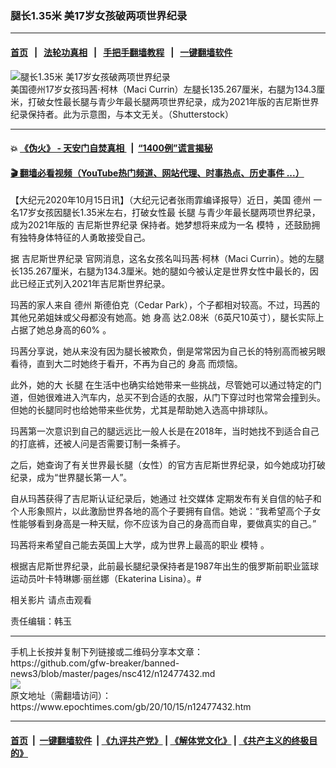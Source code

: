 ### 腿长1.35米 美17岁女孩破两项世界纪录
------------------------

#### [首页](https://github.com/gfw-breaker/banned-news3/blob/master/README.md) &nbsp;&nbsp;|&nbsp;&nbsp; [法轮功真相](https://github.com/begood0513/basic/blob/master/README.md)  &nbsp;&nbsp;|&nbsp;&nbsp; [手把手翻墙教程](https://github.com/gfw-breaker/guides/wiki)  &nbsp;&nbsp;|&nbsp;&nbsp; [一键翻墙软件](https://github.com/gfw-breaker/nogfw/blob/master/README.md)  



<div><img alt="腿长1.35米 美17岁女孩破两项世界纪录" class="attachment-djy_600_400 size-djy_600_400 wp-post-image" src="https://i.epochtimes.com/assets/uploads/2020/10/ccb3c4d8d7980647cfbcdb9a2aac1584-600x400.jpg"/>
<div class="caption">
 美国德州17岁女孩玛茜·柯林（Maci Currin）左腿长135.267厘米，右腿为134.3厘米，打破女性最长腿与青少年最长腿两项世界纪录，成为2021年版的吉尼斯世界纪录保持者。此为示意图，与本文无关。（Shutterstock）
</div></div><hr/>

#### 💥 [《伪火》 - 天安门自焚真相 ](http://158.247.195.190:10000/videos/blog/weihuo.html)&nbsp; |&nbsp; [“1400例”谎言揭秘  ](http://158.247.195.190:10000/videos/blog/jiexi1400.html)

#### [ 🎬  翻墙必看视频（YouTube热门频道、网站代理、时事热点、历史事件 ...）](https://github.com/gfw-breaker/links/blob/master/banned.md)

<div><p>
 【大纪元2020年10月15日讯】（大纪元记者张雨霏编译报导）近日，美国
 <ok href="https://www.epochtimes.com/gb/tag/%E5%BE%B7%E5%B7%9E.html">
  德州
 </ok>
 一名17岁女孩因腿长1.35米左右，打破女性最
 <ok href="https://www.epochtimes.com/gb/tag/%E9%95%BF%E8%85%BF.html">
  长腿
 </ok>
 与青少年最长腿两项世界纪录，成为2021年版的
 <ok href="https://www.epochtimes.com/gb/tag/%E5%90%89%E5%B0%BC%E6%96%AF%E4%B8%96%E7%95%8C%E7%BA%AA%E5%BD%95.html">
  吉尼斯世界纪录
 </ok>
 保持者。她梦想将来成为一名
 <ok href="https://www.epochtimes.com/gb/tag/%E6%A8%A1%E7%89%B9.html">
  模特
 </ok>
 ，还鼓励拥有独特身体特征的人勇敢接受自己。
</p>
<p>
 据
 <ok href="https://www.epochtimes.com/gb/tag/%E5%90%89%E5%B0%BC%E6%96%AF%E4%B8%96%E7%95%8C%E7%BA%AA%E5%BD%95.html">
  吉尼斯世界纪录
 </ok>
 官网消息，这名女孩名叫玛茜·柯林（Maci Currin）。她的左腿长135.267厘米，右腿为134.3厘米。她的腿如今被认定是世界女性中最长的，因此已经正式列入2021年吉尼斯世界纪录。
</p>
<p>
 玛茜的家人来自
 <ok href="https://www.epochtimes.com/gb/tag/%E5%BE%B7%E5%B7%9E.html">
  德州
 </ok>
 斯德伯克（Cedar Park），个子都相对较高。不过，玛茜的其他兄弟姐妹或父母都没有她高。她
 <ok href="https://www.epochtimes.com/gb/tag/%E8%BA%AB%E9%AB%98.html">
  身高
 </ok>
 达2.08米（6英尺10英寸），腿长实际上占据了她总身高的60% 。
</p>
<p>
 玛茜分享说，她从来没有因为腿长被欺负，倒是常常因为自己长的特别高而被另眼看待，直到大二时她终于看开，不再为自己的
 <ok href="https://www.epochtimes.com/gb/tag/%E8%BA%AB%E9%AB%98.html">
  身高
 </ok>
 而烦恼。
</p>
<p>
 此外，她的大
 <ok href="https://www.epochtimes.com/gb/tag/%E9%95%BF%E8%85%BF.html">
  长腿
 </ok>
 在生活中也确实给她带来一些挑战，尽管她可以通过特定的门道，但她很难进入汽车内，总买不到合适的衣服，从门下穿过时也常常会撞到头。但她的长腿同时也给她带来些优势，尤其是帮助她入选高中排球队。
</p>
<p>
 玛茜第一次意识到自己的腿远远比一般人长是在2018年，当时她找不到适合自己的打底裤，还被人问是否需要订制一条裤子。
</p>
<p>
 之后，她查询了有关世界最长腿（女性）的官方吉尼斯世界纪录，如今她成功打破纪录，成为“世界腿长第一人”。
</p>
<p>
 自从玛茜获得了吉尼斯认证纪录后，她通过
 <ok href="https://www.instagram.com/_maci.currin_/?hl=en">
  社交媒体
 </ok>
 定期发布有关自信的帖子和个人形象照片，以此激励世界各地的高个子要拥有自信。她说：“我希望高个子女性能够看到身高是一种天赋，你不应该为自己的身高而自卑，要做真实的自己。”
</p>
<p>
 玛茜将来希望自己能去英国上大学，成为世界上最高的职业
 <ok href="https://www.epochtimes.com/gb/tag/%E6%A8%A1%E7%89%B9.html">
  模特
 </ok>
 。
</p>
<p>
 根据吉尼斯世界纪录，此前最长腿纪录保持者是1987年出生的俄罗斯前职业篮球运动员叶卡特琳娜·丽丝娜（Ekaterina Lisina）。#
</p>
<p>
 相关影片
 <ok href="https://www.youtube.com/watch?v=JAsvK6XzLAY&amp;feature=emb_logo&amp;ab_channel=GuinnessWorldRecords">
  请点击观看
 </ok>
</p>
<p>
 责任编辑：韩玉
</p>
</div>
<hr/>
手机上长按并复制下列链接或二维码分享本文章：<br/>
https://github.com/gfw-breaker/banned-news3/blob/master/pages/nsc412/n12477432.md <br/>
<a href='https://github.com/gfw-breaker/banned-news3/blob/master/pages/nsc412/n12477432.md'><img src='https://github.com/gfw-breaker/banned-news3/blob/master/pages/nsc412/n12477432.md.png'/></a> <br/>
原文地址（需翻墙访问）：https://www.epochtimes.com/gb/20/10/15/n12477432.htm


------------------------
#### [首页](https://github.com/gfw-breaker/banned-news3/blob/master/README.md) &nbsp;|&nbsp; [一键翻墙软件](https://github.com/gfw-breaker/nogfw/blob/master/README.md) &nbsp;| [《九评共产党》](https://github.com/gfw-breaker/9ping.md/blob/master/README.md#九评之一评共产党是什么) | [《解体党文化》](https://github.com/gfw-breaker/jtdwh.md/blob/master/README.md) | [《共产主义的终极目的》](https://github.com/gfw-breaker/gczydzjmd.md/blob/master/README.md)


<img src='http://gfw-breaker.win/banned-news3/pages/nsc412/n12477432.md' width='0px' height='0px'/>